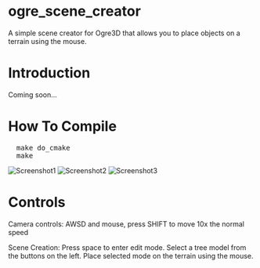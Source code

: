 ogre_scene_creator
==================

A simple scene creator for Ogre3D that allows you to place objects on a terrain using the mouse.

# Introduction

Coming soon...

# How To Compile
<pre>
  make do_cmake
  make
</pre>

![Screenshot1][1]
![Screenshot2][2]
![Screenshot3][3]

# Controls

Camera controls:
AWSD and mouse, press SHIFT to move 10x the normal speed

Scene Creation:
Press space to enter edit mode.
Select a tree model from the buttons on the left.
Place selected mode on the terrain using the mouse.



[1]: http://i.imgur.com/nA4jbl.jpg "Screenshot 1"
[2]: http://i.imgur.com/EDHOsl.jpg "Screenshot 2"
[3]: http://i.imgur.com/eC9hZl.jpg "Screenshot 3"